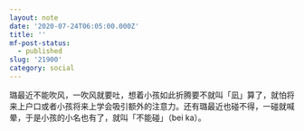 ```yaml
---
layout: note
date: '2020-07-24T06:05:00.000Z'
title: ''
mf-post-status:
  - published
slug: '21900'
category: social
---
```

璐最近不能吹风，一吹风就要吐，想着小孩如此折腾要不就叫「凪」算了，就怕将来上户口或者小孩将来上学会吸引额外的注意力。还有璐最近也碰不得，一碰就喊晕，于是小孩的小名也有了，就叫「不能碰」（bei ka）。
